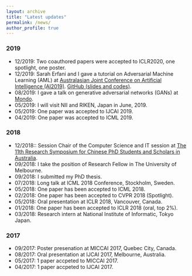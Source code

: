 ```yaml
---
layout: archive
title: "Latest updates"
permalink: /news/
author_profile: true
---
```


### 2019
* 12/2019: Two coauthored papers were accepted to ICLR2020, one spotlight, one poster.
* 12/2019: Sarah Erfani and I gave a tutorial on Adversarial Machine Learning (AML) at <a href="http://nugget.unisa.edu.au/AI2019/index.php#" target="_blank">Australasian Joint Conference on Artificial Intelligence (AI2019)</a>. <a href="https://github.com/xingjunm/AI2019_Tutorial_on_Adversarial_Machine_Learning" target="_blank">GitHub (slides and codes)</a>.
* 08/2019: I gave a talk on generative adversarial networks (GANs) at <a href="https://mondo.com.au/" target="_blank">Mondo</a>.
* 05/2019: I will visit NII and RIKEN, Japan in June, 2019.
* 05/2019: One paper was accepted to IJCAI 2019.
* 04/2019: One paper was accepted to ICML 2019.

### 2018
* 12/2018:: Session Chair of the Computer Science and IT session at <a href="http://www.capsaus.org/?a=3FA592EB18CBDF30" target="_blank">The 11th Research Symposium for Chinese PhD Students and Scholars in Australia</a>.
* 09/2018: I take the position of Research Fellow in The University of Melbourne.
* 09/2018: I submitted my PhD thesis.
* 07/2018: Long talk at ICML 2018 Conference, Stockholm, Sweden.
* 05/2018: One paper has been accepted to ICML 2018.
* 02/2018: One paper has been accepted to CVPR 2018 (Spotlight).
* 05/2018: Oral presentation at ICLR 2018, Vancouver, Canada.
* 01/2018: One paper has been accepted to ICLR 2018 (oral, top 2%).
* 03/2018: Research intern at National Institute of Informatic, Tokyo Japan.

### 2017
* 09/2017: Poster presenation at MICCAI 2017, Quebec City, Canada.
* 08/2017: Oral presentation at IJCAI 2017, Melbourne, Australia.
* 05/2017: 1 paper accpeted to MICCAI 2017.
* 04/2017: 1 paper accpeted to IJCAI 2017.
